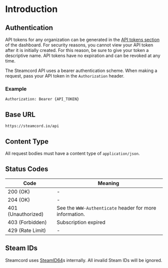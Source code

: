 # Introduction

## Authentication

API tokens for any organization can be generated in the
[API tokens section](https://steamcord.io/dashboard/tokens) of the dashboard. For security reasons,
you cannot view your API token after it is initially created. For this reason, be sure to give your
token a descriptive name. API tokens have no expiration and can be revoked at any time.

The Steamcord API uses a bearer authentication scheme. When making a request, pass your API token in
the `Authorization` header.

### Example

```http
Authorization: Bearer {API_TOKEN}
```

## Base URL

```
https://steamcord.io/api
```


## Content Type

All request bodies must have a content type of `application/json`.

## Status Codes

| Code               | Meaning                                                 |
| ------------------ | ------------------------------------------------------- |
| 200 (OK)           | -                                                       |
| 204 (OK)           | -                                                       |
| 401 (Unauthorized) | See the `WWW-Authenticate` header for more information. |
| 403 (Forbidden)    | Subscription expired                                    |
| 429 (Rate Limit)   | -                                                       |

## Steam IDs

Steamcord uses [SteamID64](https://developer.valvesoftware.com/wiki/SteamID)s internally. All
invalid Steam IDs will be ignored.
